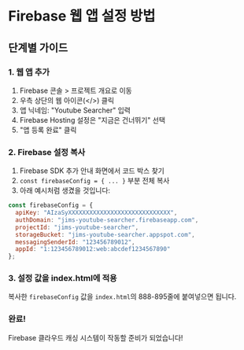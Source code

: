 # Firebase 웹 앱 설정 방법

## 단계별 가이드

### 1. 웹 앱 추가
1. Firebase 콘솔 > 프로젝트 개요로 이동
2. 우측 상단의 웹 아이콘(</>) 클릭
3. 앱 닉네임: "Youtube Searcher" 입력
4. Firebase Hosting 설정은 "지금은 건너뛰기" 선택
5. "앱 등록 완료" 클릭

### 2. Firebase 설정 복사
1. Firebase SDK 추가 안내 화면에서 코드 박스 찾기
2. `const firebaseConfig = { ... }` 부분 전체 복사
3. 아래 예시처럼 생겼을 것입니다:

```javascript
const firebaseConfig = {
  apiKey: "AIzaSyXXXXXXXXXXXXXXXXXXXXXXXXXXXXX",
  authDomain: "jims-youtube-searcher.firebaseapp.com",
  projectId: "jims-youtube-searcher",
  storageBucket: "jims-youtube-searcher.appspot.com",
  messagingSenderId: "123456789012",
  appId: "1:123456789012:web:abcdef1234567890"
};
```

### 3. 설정 값을 index.html에 적용
복사한 `firebaseConfig` 값을 `index.html`의 888-895줄에 붙여넣으면 됩니다.

### 완료!
Firebase 클라우드 캐싱 시스템이 작동할 준비가 되었습니다!
